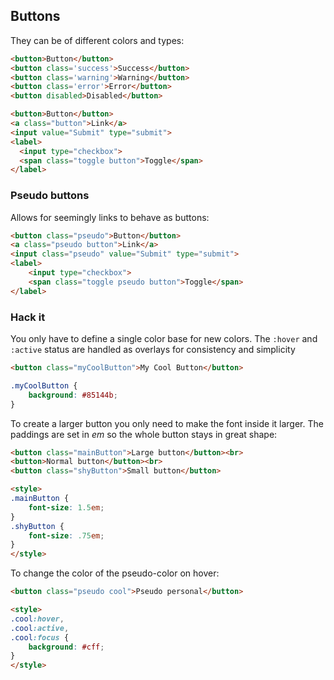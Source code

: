## Buttons

They can be of different colors and types:

```html
<button>Button</button>
<button class='success'>Success</button>
<button class='warning'>Warning</button>
<button class='error'>Error</button>
<button disabled>Disabled</button>
```

```html
<button>Button</button>
<a class="button">Link</a>
<input value="Submit" type="submit">
<label>
  <input type="checkbox">
  <span class="toggle button">Toggle</span>
</label>
```


### Pseudo buttons

Allows for seemingly links to behave as buttons:

```html
<button class="pseudo">Button</button>
<a class="pseudo button">Link</a>
<input class="pseudo" value="Submit" type="submit">
<label>
    <input type="checkbox">
    <span class="toggle pseudo button">Toggle</span>
</label>
```


### Hack it

You only have to define a single color base for new colors. The `:hover` and `:active` status are handled as overlays for consistency and simplicity

```html
<button class="myCoolButton">My Cool Button</button>
```

```css
.myCoolButton {
    background: #85144b;
}
```


To create a larger button you only need to make the font inside it larger. The paddings are set in *em* so the whole button stays in great shape:

```html
<button class="mainButton">Large button</button><br>
<button>Normal button</button><br>
<button class="shyButton">Small button</button>

<style>
.mainButton {
    font-size: 1.5em;
}
.shyButton {
    font-size: .75em;
}
</style>
```

To change the color of the pseudo-color on hover:

```html
<button class="pseudo cool">Pseudo personal</button>

<style>
.cool:hover,
.cool:active,
.cool:focus {
    background: #cff;
}
</style>
```

